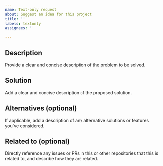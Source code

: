 ```yaml
---
name: Text-only request
about: Suggest an idea for this project
title: ''
labels: textonly
assignees: ''

---
```


## Description
Provide a clear and concise description of the problem to be solved.

## Solution
Add a clear and concise description of the proposed solution.

## Alternatives (optional)
If applicable, add a description of any alternative solutions or features you've
considered.

## Related to (optional)
Directly reference any issues or PRs in this or other repositories that this is
related to, and describe how they are related.
